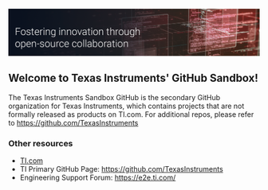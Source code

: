 ![Open Source at Texas Instruments](https://github.com/elijahrobert/testrepo/blob/71ddae984db2cab6cc9bc1ac670738676bb73a1b/TI-GitHubBanner-Sandbox.png)

## Welcome to Texas Instruments' GitHub Sandbox!

The Texas Instruments Sandbox GitHub is the secondary GitHub organization for Texas Instruments, which contains projects that are not formally released as products on TI.com. For additional repos, please refer to https://github.com/TexasInstruments


### Other resources
* [TI.com](https://www.ti.com/)
* TI Primary GitHub Page: https://github.com/TexasInstruments
* Engineering Support Forum: https://e2e.ti.com/
